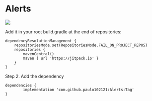 # Alerts

[![](https://jitpack.io/v/paulo102121/Alerts.svg)](https://jitpack.io/#paulo102121/Alerts)


Add it in your root build.gradle at the end of repositories:

	dependencyResolutionManagement {
		repositoriesMode.set(RepositoriesMode.FAIL_ON_PROJECT_REPOS)
		repositories {
			mavenCentral()
			maven { url 'https://jitpack.io' }
		}
	}

 Step 2. Add the dependency

	dependencies {
	        implementation 'com.github.paulo102121:Alerts:Tag'
	}
